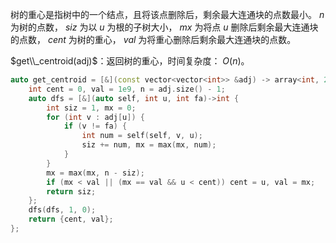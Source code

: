 树的重心是指树中的一个结点，且将该点删除后，剩余最大连通块的点数最小。 $n$ 为树的点数， $siz$ 为以 $u$ 为根的子树大小， $mx$ 为将点 $u$ 删除后剩余最大连通块的点数， $cent$ 为树的重心， $val$ 为将重心删除后剩余最大连通块的点数。

$get\\_centroid(adj)$：返回树的重心，时间复杂度： $O(n)$。

```c++
auto get_centroid = [&](const vector<vector<int>> &adj) -> array<int, 2> {
    int cent = 0, val = 1e9, n = adj.size() - 1;
    auto dfs = [&](auto self, int u, int fa)->int {
        int siz = 1, mx = 0;
        for (int v : adj[u]) {
            if (v != fa) {
                int num = self(self, v, u);
                siz += num, mx = max(mx, num);
            }
        }
        mx = max(mx, n - siz);
        if (mx < val || (mx == val && u < cent)) cent = u, val = mx;
        return siz;
    };
    dfs(dfs, 1, 0);
    return {cent, val};
};
```
